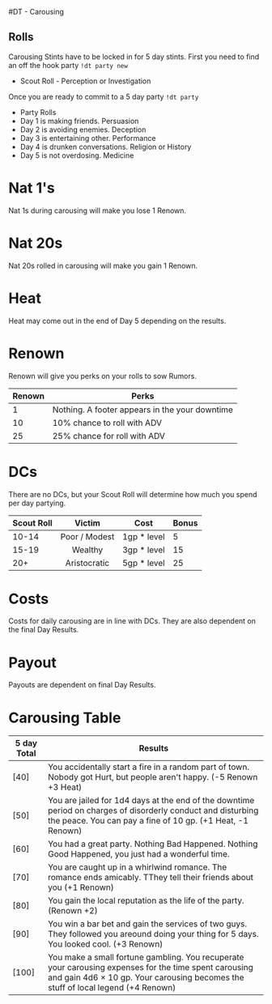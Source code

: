 #DT - Carousing
## Rolls
Carousing Stints have to be locked in for 5 day stints. First you need to find an off the hook party `!dt party new`
* Scout Roll - Perception or Investigation

Once you are ready to commit to a 5 day party `!dt party`
* Party Rolls 
* Day 1 is making friends. Persuasion
* Day 2 is avoiding enemies. Deception
* Day 3 is entertaining other. Performance
* Day 4 is drunken conversations. Religion or History
* Day 5 is not overdosing. Medicine

# Nat 1's
Nat 1s during carousing will make you lose 1 Renown.

# Nat 20s
Nat 20s rolled in carousing will make you gain 1 Renown.

# Heat
Heat may come out in the end of Day 5 depending on the results. 

# Renown
Renown will give you perks on your rolls to sow Rumors.

| Renown | Perks |
| ---- | ----------- |
| 1 | Nothing. A footer appears in the your downtime |
| 10  | 10% chance to roll with ADV |
| 25  | 25% chance for roll with ADV |
 

# DCs

There are no DCs, but your Scout Roll will determine how much you spend per day partying.

| Scout Roll  | Victim | Cost | Bonus |
| ----  | :------: | --- | --- |
| 10-14 | Poor / Modest | 1gp * level| 5
| 15-19 | Wealthy     |  3gp * level | 15
| 20+   | Aristocratic| 5gp * level | 25

# Costs
Costs for daily carousing are in line with DCs. They are also dependent on the final Day Results.

# Payout
Payouts are dependent on final Day Results.

# Carousing Table
| 5 day Total | Results |
| --- | --- |
|[40] |You accidentally start a fire in a random part of town. Nobody got Hurt, but people aren't happy. (-5 Renown +3 Heat)
|[50] |You are jailed for 1d4 days at the end of the downtime period on charges of disorderly conduct and disturbing the peace. You can pay a fine of 10 gp. (+1 Heat, -1 Renown)
|[60] |You had a great party. Nothing Bad Happened. Nothing Good Happened, you just had a wonderful time.
|[70]| You are caught up in a whirlwind romance. The romance ends amicably. TThey tell their friends about you (+1 Renown)
|[80]| You gain the local reputation as the life of the party.  (Renown +2)
|[90]| You win a bar bet and gain the services of two guys. They followed you areound doing your thing for 5 days. You looked cool. (+3 Renown) 
|[100]| You make a small fortune gambling. You recuperate your carousing expenses for the time spent carousing and gain 4d6 × 10 gp. Your carousing becomes the stuff of local legend (+4 Renown)
